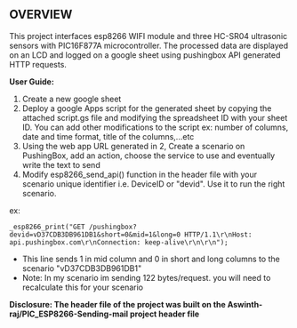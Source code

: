 ## OVERVIEW
This project interfaces esp8266 WIFI module and three HC-SR04 ultrasonic sensors with PIC16F877A microcontroller. The processed data are displayed on an LCD and logged on a google sheet using pushingbox API generated HTTP requests.

**User Guide:**
1) Create a new google sheet
2) Deploy a google Apps script for the generated sheet by copying the attached script.gs file and modifying the spreadsheet ID with your sheet ID. You can add other modifications to the script ex: number of columns, date and time format, title of the columns,...etc
3) Using the web app URL generated in 2, Create a scenario on PushingBox, add an action, choose the service to use and eventually write the text to send
4) Modify esp8266_send_api() function in the header file with your scenario unique identifier i.e. DeviceID or "devid". Use it to run the right scenario.

ex:
```
_esp8266_print("GET /pushingbox?devid=vD37CDB3DB961DB1&short=0&mid=1&long=0 HTTP/1.1\r\nHost: api.pushingbox.com\r\nConnection: keep-alive\r\n\r\n");
```
  
  * This line sends 1 in mid column and 0 in short and long columns to the scenario "vD37CDB3DB961DB1"
  * Note: In my scenario im sending 122 bytes/request. you will need to recalculate this for your scenario

**Disclosure: The header file of the project was built on the Aswinth-raj/PIC_ESP8266-Sending-mail project header file**
